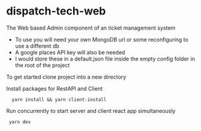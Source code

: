# dispatch-tech-web

The Web based Admin component of an ticket management system

  * To use you will need your own MongoDB url or some reconfiguring to use a different db 
  * A google places API key will also be needed
  * I would store these in a default.json file inside the empty config folder in the root of the project

To get started clone project into a new directory

Install packages for RestAPI and Client

```
  yarn install && yarn client-install
```
 
 Run concurrently to start server and client react app simultaneously
 
 ```
  yarn dev 
 ```
 
